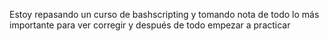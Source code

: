 Estoy repasando un curso de bashscripting y tomando nota de todo lo más importante para ver corregir y después de todo empezar a practicar  
